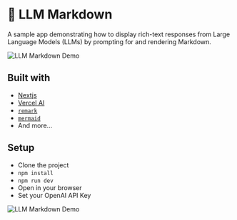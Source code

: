 # 📝 LLM Markdown

A sample app demonstrating how to display rich-text responses from Large Language Models (LLMs) by prompting for and rendering Markdown.

![LLM Markdown Demo](other/demo-movies.gif)

## Built with

- [Nextjs](https://nextjs.org)
- [Vercel AI](https://sdk.vercel.ai/docs)
- [`remark`](https://remark.js.org)
- [`mermaid`](https://mermaid.js.org/)
- And more...

## Setup

- Clone the project
- `npm install`
- `npm run dev`
- Open in your browser
- Set your OpenAI API Key

![LLM Markdown Demo](other/demo-vegetables.gif)
